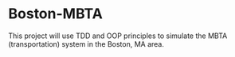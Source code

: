 # Boston-MBTA
This project will use TDD and OOP principles to simulate the MBTA (transportation) system in the Boston, MA area. 
